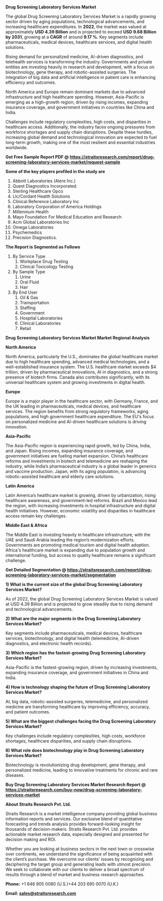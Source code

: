 <p><strong>Drug Screening Laboratory Services Market</strong></p>
<p>The global Drug Screening Laboratory Services Market is a rapidly growing sector driven by aging populations, technological advancements, and increasing healthcare expenditures. In <strong>2022</strong>, the market was valued at approximately <strong>USD 4.39 Billion</strong> and is projected to exceed <strong>USD 9.68 Billion</strong><strong> by 2031</strong>, growing at a <strong>CAGR</strong> of around <strong>9.17 %</strong>. Key segments include pharmaceuticals, medical devices, healthcare services, and digital health solutions.</p>
<p>Rising demand for personalized medicine, AI-driven diagnostics, and telehealth services is transforming the industry. Governments and private entities are investing heavily in research and development, with a focus on biotechnology, gene therapy, and robotic-assisted surgeries. The integration of big data and artificial intelligence in patient care is enhancing efficiency and outcomes.</p>
<p>North America and Europe remain dominant markets due to advanced infrastructure and high healthcare spending. However, Asia-Pacific is emerging as a high-growth region, driven by rising incomes, expanding insurance coverage, and government initiatives in countries like China and India.</p>
<p>Challenges include regulatory complexities, high costs, and disparities in healthcare access. Additionally, the industry faces ongoing pressures from workforce shortages and supply chain disruptions. Despite these hurdles, increasing global demand and technological innovation are expected to fuel long-term growth, making one of the most resilient and essential industries worldwide.</p>
<p><strong>Get Free Sample Report PDF @ <a href=https://straitsresearch.com/report/drug-screening-laboratory-services-market/request-sample>https://straitsresearch.com/report/drug-screening-laboratory-services-market/request-sample</a></strong></p>
<div><strong>Some of the key players profiled in the study are</strong></div>
<p><ol>
<li>Abbott Laboratories (Alere Inc.)</li>
<li>Quest Diagnostics Incorporated.</li>
<li>Sterling Healthcare Opco</li>
<li>Llc/Cordant Health Solutions</li>
<li>Clinical Reference Laboratory Inc</li>
<li>Laboratory Corporation of America Holdings</li>
<li>Millennium Health</li>
<li>Mayo Foundation For Medical Education and Research</li>
<li>Acm Global Laboratories Inc</li>
<li>Omega Laboratories</li>
<li>Psychemedics</li>
<li>Precision Diagnostics.</li>
</ol></p>
<p><strong>The Report is Segmented as Follows</strong></p>
<p><ol>
<li>By Service Type
<ol>
<li>Workplace Drug Testing</li>
<li>Clinical Toxicology Testing</li>
</ol>
</li>
<li>By Sample Type
<ol>
<li>Urine</li>
<li>Oral Fluid</li>
<li>Hair</li>
</ol>
</li>
<li>By End User
<ol>
<li>Oil &amp; Gas</li>
<li>Transportation</li>
<li>Staffing</li>
<li>Government</li>
<li>Hospital Laboratories</li>
<li>Clinical Laboratories</li>
<li>Retail</li>
</ol>
</li>
</ol></p>
<p><strong>Drug Screening Laboratory Services Market Market Regional Analysis</strong></p>
<p><strong>North America</strong></p>
<p>North America, particularly the U.S., dominates the global healthcare market due to high healthcare spending, advanced medical technologies, and a well-established insurance system. The U.S. healthcare market exceeds $4 trillion, driven by pharmaceutical innovations, AI in diagnostics, and a strong presence of biotech firms. Canada also contributes significantly, with its universal healthcare system and growing investments in digital health.</p>
<p><strong>Europe</strong></p>
<p>Europe is a major player in the healthcare sector, with Germany, France, and the UK leading in pharmaceuticals, medical devices, and healthcare services. The region benefits from strong regulatory frameworks, aging populations, and high government healthcare expenditure. The EU's focus on personalized medicine and AI-driven healthcare solutions is driving innovation.</p>
<p><strong>Asia-Pacific</strong></p>
<p>The Asia-Pacific region is experiencing rapid growth, led by China, India, and Japan. Rising incomes, expanding insurance coverage, and government initiatives are fueling market expansion. China&rsquo;s healthcare reforms and investments in biotech and telemedicine are reshaping the industry, while India&rsquo;s pharmaceutical industry is a global leader in generics and vaccine production. Japan, with its aging population, is advancing robotic-assisted healthcare and elderly care solutions.</p>
<p><strong>Latin America</strong></p>
<p>Latin America&rsquo;s healthcare market is growing, driven by urbanization, rising healthcare awareness, and government-led reforms. Brazil and Mexico lead the region, with increasing investments in hospital infrastructure and digital health initiatives. However, economic volatility and disparities in healthcare access remain key challenges.</p>
<p><strong>Middle East &amp; Africa</strong></p>
<p>The Middle East is investing heavily in healthcare infrastructure, with the UAE and Saudi Arabia leading the region&rsquo;s modernization efforts. Governments are promoting medical tourism and digital health adoption. Africa's healthcare market is expanding due to population growth and international funding, but access to quality healthcare remains a significant challenge.</p>
<p><strong>Get Detailed Segmentation @ <a href=https://straitsresearch.com/report/drug-screening-laboratory-services-market/segmentation>https://straitsresearch.com/report/drug-screening-laboratory-services-market/segmentation</a></strong></p>
<p><strong>1) What is the current size of the global Drug Screening Laboratory Services Market?</strong></p>
<p>As of 2022, the global Drug Screening Laboratory Services Market is valued at USD 4.39 Billion and is projected to grow steadily due to rising demand and technological advancements.</p>
<p><strong>2) What are the major segments in the Drug Screening Laboratory Services Market?</strong></p>
<p>Key segments include pharmaceuticals, medical devices, healthcare services, biotechnology, and digital health (telemedicine, AI-driven diagnostics, and electronic health records).</p>
<p><strong>3) Which region has the fastest-growing Drug Screening Laboratory Services Market?</strong></p>
<p>Asia-Pacific is the fastest-growing region, driven by increasing investments, expanding insurance coverage, and government initiatives in China and India.</p>
<p><strong>4) How is technology shaping the future of Drug Screening Laboratory Services Market?</strong></p>
<p>AI, big data, robotic-assisted surgeries, telemedicine, and personalized medicine are transforming healthcare by improving efficiency, accuracy, and patient outcomes.</p>
<p><strong>5) What are the biggest challenges facing the Drug Screening Laboratory Services Market?</strong></p>
<p>Key challenges include regulatory complexities, high costs, workforce shortages, healthcare disparities, and supply chain disruptions.</p>
<p><strong>6) What role does biotechnology play in Drug Screening Laboratory Services Market?</strong></p>
<p>Biotechnology is revolutionizing drug development, gene therapy, and personalized medicine, leading to innovative treatments for chronic and rare diseases.</p>
<p><strong>Buy Drug Screening Laboratory Services Market Research Report @ <a href=https://straitsresearch.com/buy-now/drug-screening-laboratory-services-market>https://straitsresearch.com/buy-now/drug-screening-laboratory-services-market</a></strong></p>
<p><strong>About Straits Research Pvt. Ltd.</strong></p>
<p>Straits Research is a market intelligence company providing global business information reports and services. Our exclusive blend of quantitative forecasting and trends analysis provides forward-looking insight for thousands of decision-makers. Straits Research Pvt. Ltd. provides actionable market research data, especially designed and presented for decision making and ROI.</p>
<p>Whether you are looking at business sectors in the next town or crosswise over continents, we understand the significance of being acquainted with the client&rsquo;s purchase. We overcome our clients&rsquo; issues by recognizing and deciphering the target group and generating leads with utmost precision. We seek to collaborate with our clients to deliver a broad spectrum of results through a blend of market and business research approaches.</p>
<p><strong><strong>Phone:</strong></strong> +1 646 905 0080 (U.S.)+44 203 695 0070 (U.K.)</p>
<p><strong><strong>Email: </strong></strong><a href=mailto:sales@straitsresearch.com><strong><u><strong>sales@straitsresearch.com</strong></u></strong></a></p>
